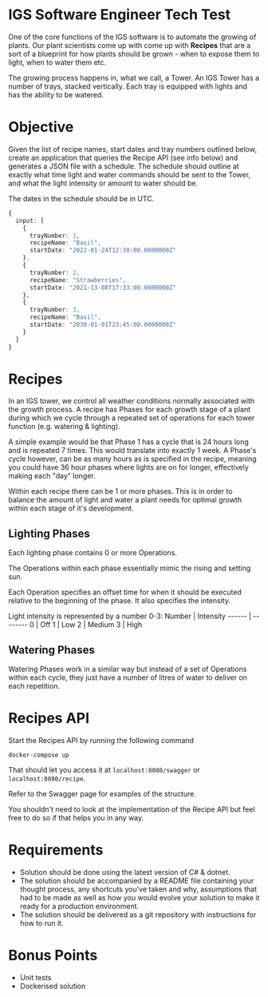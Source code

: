 # IGS Software Engineer Tech Test
One of the core functions of the IGS software is to automate the growing of plants. Our plant scientists come up with come up with **Recipes** that are a sort of a blueprint for how plants should be grown - when to expose them to light, when to water them etc.

The growing process happens in, what we call, a Tower. An IGS Tower has a number of trays, stacked vertically. Each tray is equipped with lights and has the ability to be watered.

# Objective
Given the list of recipe names, start dates and tray numbers outlined below, create an application that queries the Recipe API (see info below) and generates a JSON file with a schedule. The schedule should outline at exactly what time light and water commands should be sent to the Tower, and what the light intensity or amount to water should be.

The dates in the schedule should be in UTC.

```typescript
{
  input: [
    {
      trayNumber: 1,
      recipeName: "Basil",
      startDate: "2022-01-24T12:30:00.0000000Z"
    },
    {
      trayNumber: 2,
      recipeName: "Strawberries",
      startDate: "2021-13-08T17:33:00.0000000Z"
    },
    {
      trayNumber: 3,
      recipeName: "Basil",
      startDate: "2030-01-01T23:45:00.0000000Z"
    }
  ]
}
```

# Recipes
In an IGS tower, we control all weather conditions normally associated with the growth process. A recipe has Phases for each growth stage of a plant during which we cycle through a repeated set of operations for each tower function (e.g. watering & lighting).

A simple example would be that Phase 1 has a cycle that is 24 hours long and is repeated 7 times. This would translate into exactly 1 week. A Phase's cycle however, can be as many hours as is specified in the recipe, meaning you could have 36 hour phases where lights are on for longer, effectively making each "day" longer.

Within each recipe there can be 1 or more phases. This is in order to balance the amount of light and water a plant needs for optimal growth within each stage of it's development.

## Lighting Phases
Each lighting phase contains 0 or more Operations.

The Operations within each phase essentially mimic the rising and setting sun.

Each Operation specifies an offset time for when it should be executed relative to the beginning of the phase. It also specifies the intensity.

Light intensity is represented by a number 0-3:
Number | Intensity
------ | --------
0      | Off
1      | Low
2      | Medium
3      | High



## Watering Phases
Watering Phases work in a similar way but instead of a set of Operations within each cycle, they just have a number of litres of water to deliver on each repetition.

# Recipes API
Start the Recipes API by running the following command

```
docker-compose up
```
That should let you access it at `localhost:8080/swagger` or `localhost:8080/recipe`.

Refer to the Swagger page for examples of the structure.

You shouldn't need to look at the implementation of the Recipe API but feel free to do so if that helps you in any way.

# Requirements
- Solution should be done using the latest version of C# & dotnet.
- The solution should be accompanied by a README file containing your thought process, any shortcuts you've taken and why, assumptions that had to be made as well as how you would evolve your solution to make it ready for a production environment.
- The solution should be delivered as a git repository with instructions for how to run it.

# Bonus Points
- Unit tests
- Dockerised solution


